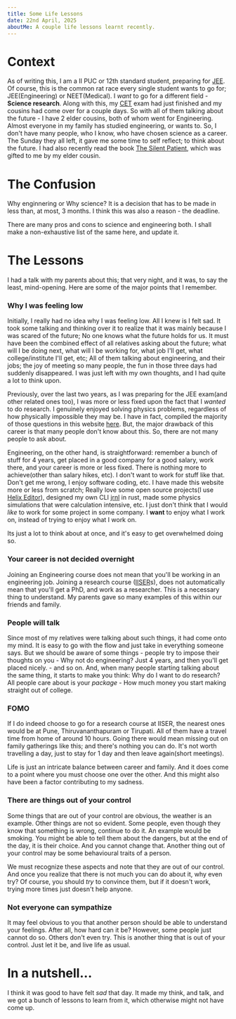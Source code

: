 ```yaml
---
title: Some Life Lessons
date: 22nd April, 2025
aboutMe: A couple life lessons learnt recently.
---
```


# Context
As of writing this, I am a II PUC or 12th standard student, preparing for 
[JEE](https://en.wikipedia.org/wiki/Joint_Entrance_Examination). Of course, this is the common rat race every 
single student wants to go for; JEE(Engineering) or NEET(Medical). I _want_ to go for a different field - **Science 
research**. Along with this, my [CET](https://en.wikipedia.org/wiki/Common_Entrance_Test) exam had just finished
and my cousins had come over for a couple days. So with all of them talking about the future - I have 2 elder cousins,
both of whom went for Engineering. Almost everyone in my family has studied engineering, or wants to. So, I don't have
many people, who I know, who have chosen science as a career. The Sunday they all left, it gave me some time to self
reflect; to think about the future. I had also recently read the book 
[The Silent Patient](https://en.wikipedia.org/wiki/The_Silent_Patient), which was gifted to me by my elder cousin.

# The Confusion

Why enginnering or Why science? It is a decision that has to be made in less than, at most, 3 months. I think this was
also a reason - the deadline.

There are many pros and cons to science and engineering both. I shall make a non-exhaustive list of the same here, 
and update it.

# The Lessons

I had a talk with my parents about this; that very night, and it was, to say the least, mind-opening. Here are some 
of the major points that I remember.

### Why I was feeling low
Initially, I really had no idea why I was feeling low. All I knew is I felt sad. It took some talking and thinking over 
it to realize that it was mainly because I was scared of the future; No one knows what the future holds for us. 
It must have been the combined effect of all relatives asking about the future; what will I be doing next, what will
I be working for, what job I'll get, what college/institute I'll get, etc; All of them talking about engineering, 
and their jobs; the joy of meeting so many people, the fun in those three days had suddenly disappeared. I was just left
with my own thoughts, and I had quite a lot to think upon.

Previously, over the last two years, as I was preparing for the JEE exam(and other related ones too), I was more or less
fixed upon the fact that I _wanted_ to do research. I genuinely enjoyed solving physics problems, regardless of how 
physically impossible they may be. I have in fact, compiled the majority of those questions in this website 
[here](../puques/index.html). But, the major drawback of this career is that many people don't know about this. 
So, there are not many people to ask about. 

Engineering, on the other hand, is straightforward: remember a bunch of stuff for 4 years, get placed in a good 
company for a good salary, work there, and your career is more or less 
fixed. There is nothing more to achieve(other than salary hikes, etc). I don't want to work for stuff like that.
Don't get me wrong, I enjoy software coding, etc. I have made this website more or less from scratch; Really love some
open source projects(I use [Helix Editor](https://github.com/helix-editor/helix)), designed my own CLI
[jrnl](https://kajuburfi.github.io/jrnl) in rust, made some physics simulations that were calculation intensive, etc.
I just don't think that I would _like_ to work for some project in some company. I **want** to enjoy what I work on, 
instead of trying to enjoy what I work on.

Its just a lot to think about at once, and it's easy to get overwhelmed doing so. 

### Your career is not decided overnight

Joining an Engineering course does not mean that you'll be working in an engineering job. 
Joining a research course ([IISER](https://en.wikipedia.org/wiki/Indian_Institutes_of_Science_Education_and_Research)s), 
does not automatically mean that you'll get a PhD, and work as a researcher. This is a necessary thing to understand. 
My parents gave so many examples of this within our friends and family.

### People will talk

Since most of my relatives were talking about such things, it had come onto my mind. It is easy to go with the flow
and just take in everything someone says. But we should be aware of some things - people try to impose their thoughts
on you - Why not do engineering? Just 4 years, and then you'll get placed nicely. - and so on. And, when many 
people starting talking about the same thing, it starts to make you think: Why do I want to do research?
All people care about is your _package_ - How much money you start making straight out of college. 

### FOMO

If I do indeed choose to go for a research course at IISER, the nearest ones would be at Pune, Thiruvananthapuram or 
Tirupati. All of them have a travel time from home of around 10 hours. Going there would mean missing out on family
gatherings like this; and there's nothing you can do. It's not worth travelling a day, just to stay for 1 day and then
leave again(short meetings). 

Life is just an intricate balance between career and family. And it does come to a point where you must choose one over
the other. And this might also have been a factor contributing to my sadness.

### There are things out of your control

Some things that are out of your control are obvious, the weather is an example. Other things are not so evident.
Some people, even though they know that something is wrong, continue to do it. An example would be smoking.
You might be able to tell them about the dangers, but at the end of the day, it is their choice. And you cannot change
that. Another thing out of your control may be some behavioural traits of a person. 

We must recognize these aspects and note that they are out of our control. And once you realize that there is not much
you can do about it, why even try? Of course, you should _try_ to convince them, but if it doesn't work, trying more
times just doesn't help anyone. 

### Not everyone can sympathize

It may feel obvious to you that another person should be able to understand your feelings. After all, how hard can it
be? However, some people just cannot do so. Others don't even try. This is another thing that is out of your control.
Just let it be, and live life as usual.

# In a nutshell...

I think it was good to have felt _sad_ that day. It made my think, and talk, and we got a bunch of lessons to learn
from it, which otherwise might not have come up. 
